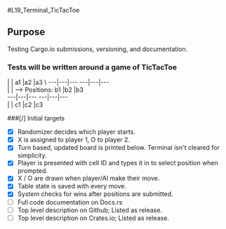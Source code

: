 #L19_Terminal_TicTacToe
## Purpose
Testing Cargo.io submissions, versioning, and documentation.

###  Tests will be written around a game of TicTacToe

   |   |                        a1 |a2 |a3 \ 
---|---|---                     ---|---|---\
   |   |      --> Positions:    b1 |b2 |b3 \
---|---|---                     ---|---|---\
   |   |                        c1 |c2 |c3 

###[/] Initial targets
- [x] Randomizer decides which player starts.
- [x] X is assigned to player 1, O to player 2.
- [x] Turn based, updated board is printed below. Terminal isn't cleared for simplicity.
- [x] Player is presented with cell ID and types it in to select position when prompted.
- [x] X / O are drawn when player/AI make their move.
- [x] Table state is saved with every move.
- [x] System checks for wins after positions are submitted.
- [ ] Full code documentation on Docs.rs
- [ ] Top level description on Github; Listed as release.
- [ ] Top level description on Crates.io; Listed as release.
